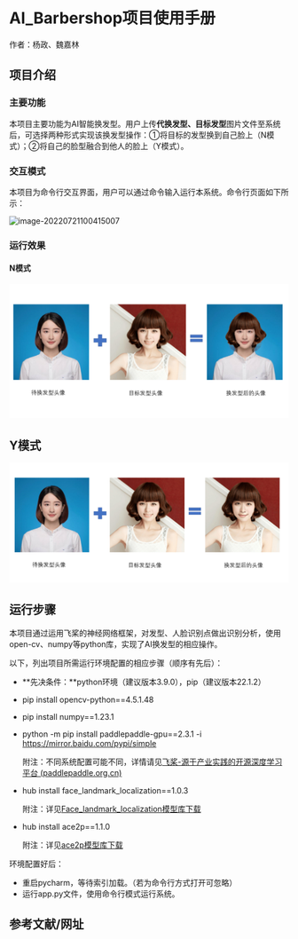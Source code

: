 # AI_Barbershop项目使用手册

作者：杨政、魏嘉林

## 项目介绍

### 主要功能

本项目主要功能为AI智能换发型。用户上传**代换发型、目标发型**图片文件至系统后，可选择两种形式实现该换发型操作：①将目标的发型换到自己脸上（N模式）；②将自己的脸型融合到他人的脸上（Y模式）。

### 交互模式

本项目为命令行交互界面，用户可以通过命令输入运行本系统。命令行页面如下所示：

![image-20220721100415007](image-20220721100415007.png)

### 运行效果

#### N模式

![image-20220721101146428](README_IMG/image-20220721101146428.png)

## Y模式

![image-20220721101830423](README_IMG/image-20220721101830423.png)

[^1]: 声明：以上图片源于互联网，仅供学习使用。如有侵权，联系作者后将立即删除。

## 运行步骤

本项目通过运用飞桨的神经网络框架，对发型、人脸识别点做出识别分析，使用open-cv、numpy等python库，实现了AI换发型的相应操作。

以下，列出项目所需运行环境配置的相应步骤（顺序有先后）：

- **先决条件：**python环境（建议版本3.9.0），pip（建议版本22.1.2）

- pip install opencv-python==4.5.1.48

- pip install numpy==1.23.1

- python -m pip install paddlepaddle-gpu==2.3.1 -i https://mirror.baidu.com/pypi/simple

  附注：不同系统配置可能不同，详情请见[飞桨-源于产业实践的开源深度学习平台 (paddlepaddle.org.cn)](https://www.paddlepaddle.org.cn/install/quick?docurl=/documentation/docs/zh/install/pip/windows-pip.html)

- hub install face_landmark_localization==1.0.3

  附注：详见[Face_landmark_localization模型库下载](https://www.paddlepaddle.org.cn/hubdetail?name=face_landmark_localization&en_category=KeyPointDetection)

- hub install ace2p==1.1.0

  附注：详见[ace2p模型库下载](https://www.paddlepaddle.org.cn/hubdetail?name=ace2p&en_category=ImageSegmentation)

环境配置好后：

- 重启pycharm，等待索引加载。（若为命令行方式打开可忽略）
- 运行app.py文件，使用命令行模式运行系统。

## 参考文献/网址

[^1]: [OpenCV中文官方文档 (woshicver.com)](http://woshicver.com/)
[^2]: [飞桨PaddlePaddle-源于产业实践的开源深度学习平台](https://www.paddlepaddle.org.cn/hubdetail?name=face_landmark_localization&en_category=KeyPointDetection)
[^3]: https://matthewearl.github.io/2015/07/28/switching-eds-with-python/
[^4]: https://blog.csdn.net/djstavaV/article/details/119091621


